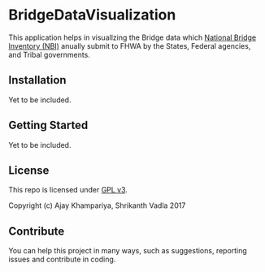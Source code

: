 # BridgeDataVisualization

This application helps in visuallzing the Bridge data which [National Bridge Inventory (NBI)](https://www.fhwa.dot.gov/bridge/nbi.cfm) anually submit to FHWA by the States, Federal agencies, and Tribal governments.

## Installation

Yet to be included. 

## Getting Started

Yet to be included. 

## License
This repo is licensed under [GPL v3](/LICENSE).

Copyright (c) Ajay Khampariya, Shrikanth Vadla 2017

## Contribute

You can help this project in many ways, such as suggestions, reporting issues and contribute in coding.  
